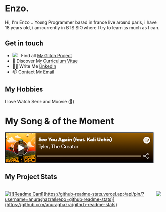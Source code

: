 # Enzo.

<p> Hi, I'm Enzo .. Young Programmer based in france live around paris, i have 18 years old, i am currently in BTS SIO where I try to learn as much as I can. </p>

## Get in touch

* <img src="https://cdn.glitch.com/2bdfb3f8-05ef-4035-a06e-2043962a3a13%2Ffavicon.ico"  width="16"/> &nbsp; Find all [My Glitch Project](https://glitch.com/@Enzo2911) <br>
* 🔖 Discover My [Curriculum Vitae](https://github.com/Enzo2911/Enzo2911/blob/main/info/CV_ENZO_CARPENTIER%20EN.pdf) <br>
* ✍🏻 Write Me [LinkedIn](https://www.linkedin.com/in/Enzo2911) <br/>
* 📫 Contact Me [Email](mailto:enzo.carpentier.pro@gmail.com) <br>

## My Hobbies 

I love Watch Serie and Moovie (🤩)

# My Song & of the Moment

[![Spotify](https://github.com/Enzo2911/Enzo2911/blob/main/info/spotifysong.png)](https://open.spotify.com/album/2nkto6YNI4rUYTLqEwWJ3o?highlight=spotify:track:7KA4W4McWYRpgf0fWsJZWB)

## My Project Stats
<br>
<a href="https://github.com/Enzo2911/github-readme-stats">
  <img align="right" src="https://github-readme-stats.vercel.app/api?username=Enzo2911&count_private=true&show_icons=true&theme=radical"/>
  <img align="left" src="https://github-readme-stats.vercel.app/api/top-langs/?username=Enzo2911&count_private=true&show_icons=true&theme=radical"/>
  [![Readme Card](https://github-readme-stats.vercel.app/api/pin/?username=anuraghazra&repo=github-readme-stats)](https://github.com/anuraghazra/github-readme-stats)
   <!-- <img align="left" src="https://github-readme-stats.vercel.app/api/wakatime?username=Enzo2911&count_private=true"/> -->
</a>
